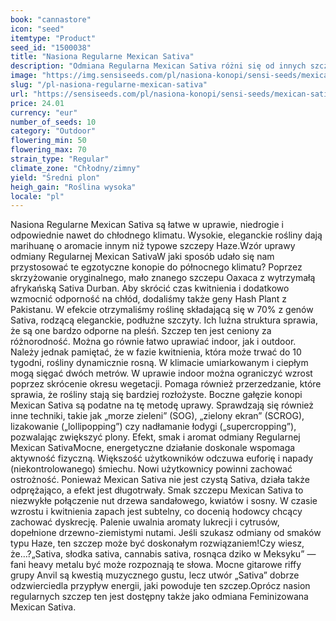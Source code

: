```yaml
---
book: "cannastore"
icon: "seed"
itemtype: "Product"
seed_id: "1500038"
title: "Nasiona Regularne Mexican Sativa"
description: "Odmiana Regularna Mexican Sativa różni się od innych szczepów Sativa: choć zawiera 70% genów tej odmiany, jest niedroga, łatwa w uprawie i odporna na chłód"
image: "https://img.sensiseeds.com/pl/nasiona-konopi/sensi-seeds/mexican-sativa-image.png"
slug: "/pl-nasiona-regularne-mexican-sativa"
url: "https://sensiseeds.com/pl/nasiona-konopi/sensi-seeds/mexican-sativa?a_aid=cannastore"
price: 24.01
currency: "eur"
number_of_seeds: 10
category: "Outdoor"
flowering_min: 50
flowering_max: 70
strain_type: "Regular"
climate_zone: "Chłodny/zimny"
yield: "Średni plon"
heigh_gain: "Roślina wysoka"
locale: "pl"
---
```

Nasiona Regularne Mexican Sativa są łatwe w uprawie, niedrogie i odpowiednie nawet do chłodnego klimatu. Wysokie, eleganckie rośliny dają marihuanę o aromacie innym niż typowe szczepy Haze.Wzór uprawy odmiany Regularnej Mexican SativaW jaki sposób udało się nam przystosować te egzotyczne konopie do północnego klimatu? Poprzez skrzyżowanie oryginalnego, mało znanego szczepu Oaxaca z wytrzymałą afrykańską Sativa Durban. Aby skrócić czas kwitnienia i dodatkowo wzmocnić odporność na chłód, dodaliśmy także geny Hash Plant z Pakistanu. W efekcie otrzymaliśmy roślinę składającą się w 70% z genów Sativa, rodzącą eleganckie, podłużne szczyty. Ich luźna struktura sprawia, że są one bardzo odporne na pleśń. Szczep ten jest ceniony za różnorodność. Można go równie łatwo uprawiać indoor, jak i outdoor. Należy jednak pamiętać, że w fazie kwitnienia, która może trwać do 10 tygodni, rośliny dynamicznie rosną. W klimacie umiarkowanym i ciepłym mogą sięgać dwóch metrów. W uprawie indoor można ograniczyć wzrost poprzez skrócenie okresu wegetacji. Pomaga również przerzedzanie, które sprawia, że rośliny stają się bardziej rozłożyste. Boczne gałęzie konopi Mexican Sativa są podatne na tę metodę uprawy. Sprawdzają się również inne techniki, takie jak „morze zieleni” (SOG), „zielony ekran” (SCROG), lizakowanie („lollipopping”) czy nadłamanie łodygi („supercropping”), pozwalając zwiększyć plony. Efekt, smak i aromat odmiany Regularnej Mexican SativaMocne, energetyczne działanie doskonale wspomaga aktywność fizyczną. Większość użytkowników odczuwa euforię i napady (niekontrolowanego) śmiechu. Nowi użytkownicy powinni zachować ostrożność. Ponieważ Mexican Sativa nie jest czystą Sativa, działa także odprężająco, a efekt jest długotrwały. Smak szczepu Mexican Sativa to niezwykłe połączenie nut drzewa sandałowego, kwiatów i sosny. W czasie wzrostu i kwitnienia zapach jest subtelny, co docenią hodowcy chcący zachować dyskrecję. Palenie uwalnia aromaty lukrecji i cytrusów, dopełnione drzewno-ziemistymi nutami. Jeśli szukasz odmiany od smaków typu Haze, ten szczep może być doskonałym rozwiązaniem!Czy wiesz, że…?„Sativa, słodka sativa, cannabis sativa, rosnąca dziko w Meksyku” — fani heavy metalu być może rozpoznają te słowa. Mocne gitarowe riffy grupy Anvil są kwestią muzycznego gustu, lecz utwór „Sativa” dobrze odzwierciedla przypływ energii, jaki powoduje ten szczep.Oprócz nasion regularnych szczep ten jest dostępny także jako odmiana Feminizowana Mexican Sativa.
